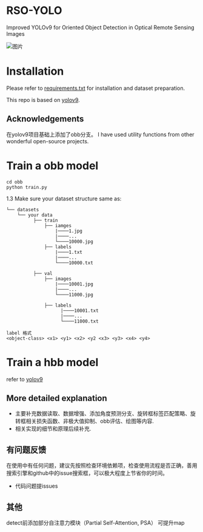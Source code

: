 # RSO-YOLO
Improved YOLOv9 for Oriented Object Detection in Optical Remote Sensing Images

![图片](./obb/图片30.png)



# Installation
Please refer to [requirements.txt](./requirements.txt) for installation and dataset preparation.

This repo is based on [yolov9](https://github.com/WongKinYiu/yolov9). 

## Acknowledgements
在yolov9项目基础上添加了obb分支。
I have used utility functions from other wonderful open-source projects.

# Train a obb model
```shell
cd obb
python train.py
```

1.3 Make sure your dataset structure same as:
```
└── datasets
    └── your data
          ├── train
              ├── iamges
                  |────1.jpg
                  |────...
                  └────10000.jpg
              ├── labels
                  |────1.txt
                  |────...
                  └────10000.txt

          ├── val
              ├── images
                  |────10001.jpg
                  |────...
                  └────11000.jpg
                    
              ├── labels
                    |────10001.txt
                    |────...
                    └────11000.txt
```

```
label 格式
<object-class> <x1> <y1> <x2> <y2 <x3> <y3> <x4> <y4>
```

# Train a hbb model
refer to [yolov9](https://github.com/WongKinYiu/yolov9)

## More detailed explanation
* 主要补充数据读取、数据增强、添加角度预测分支、旋转框标签匹配策略、旋转框相关损失函数、非极大值抑制、obb评估、绘图等内容.
* 相关实现的细节和原理后续补充.

## 有问题反馈
在使用中有任何问题，建议先按照检查环境依赖项，检查使用流程是否正确，善用搜索引擎和github中的issue搜索框，可以极大程度上节省你的时间。

* 代码问题提issues

## 其他
detect前添加部分自注意力模块（Partial Self-Attention, PSA） 可提升map
